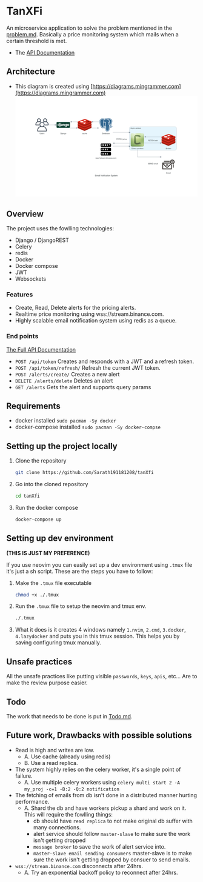 # TanXFi 
An microservice application to solve the problem mentioned in the [problem.md](problem.md).
Basically a price monitoring system which mails when a certain threshold is met.

- The [API Documentation](https://github.com/Sarath191181208/tanXfi/wiki/API-Documentation)

## Architecture 
- This diagram is created using [https://diagrams.mingrammer.com](https://diagrams.mingrammer.com)
![Architecture diagram](./assets/email_notfication_system.png)

## Overview 
The project uses the fowlling technologies: 
- Django / DjangoREST 
- Celery 
- redis
- Docker 
- Docker compose 
- JWT 
- Websockets

### Features 
- Create, Read, Delete alerts for the pricing alerts.
- Realtime price monitoring using wss://stream.binance.com.
- Highly scalable email notification system using redis as a queue.
    
### End points 
[The Full API Documentation](https://github.com/Sarath191181208/tanXfi/wiki/API-Documentation)

- `POST /api/token` Creates and responds with a JWT and a refresh token.
- `POST /api/token/refresh/` Refresh the current JWT token.
- `POST /alerts/create/` Creates a new alert 
- `DELETE /alerts/delete` Deletes an alert 
- `GET /alerts` Gets the alert and supports query params

## Requirements 
- docker installed `sudo pacman -Sy docker`
- docker-compose installed `sudo pacman -Sy docker-compse`

## Setting up the project locally 

1. Clone the repository
    ```bash
    git clone https://github.com/Sarath191181208/tanXfi
    ```
2. Go into the cloned repository
    ```bash
    cd tanXfi
    ```
3. Run the docker compose
    ```bash
    docker-compose up 
    ```

## Setting up dev environment 
**(THIS IS JUST MY PREFERENCE)**

If you use neovim you can easily set up a dev environment using `.tmux` file it's just a sh script.
These are the steps you have to follow:

1. Make the `.tmux` file executable
    ```bash
    chmod +x ./.tmux
    ```
2. Run the `.tmux` file to setup the neovim and tmux env.

    ```bash
    ./.tmux
    ```
3. What it does is it creates 4 windows namely `1.nvim`, `2.cmd`, `3.docker`, `4.lazydocker` and puts you in this tmux session. This helps you by saving configuring tmux manually.

## Unsafe practices 
All the unsafe practices like putting visible `passwords`, `keys`, `apis`, etc... Are to make the review purpose easier.

## Todo 
The work that needs to be done is put in [Todo.md](Todo.md).

## Future work, Drawbacks with possible solutions
- Read is high and writes are low. 
    - A. Use cache (already using redis)
    - B. Use a read replica.
- The system highly relies on the celery worker, it's a single point of failure. 
    - A. Use multiple celery workers using `celery multi start 2 -A my_proj -c=1 -B:2 -Q:2 notification`
- The fetching of emails from db isn't done in a distributed manner hurting performance.
    - A. Shard the db and have workers pickup a shard and work on it. This will require the fowlling things:
        - db should have `read replica` to not make original db suffer with many connections. 
        - alert service should follow `master-slave` to make sure the work isn't getting dropped
        - `message broker` to save the work of alert service into.
        - `master-slave email sending consumers` master-slave is to make sure the work isn't getting dropped by consuer to send emails.
- `wss://stream.binance.com` disconnects after 24hrs.
    - A. Try an exponential backoff policy to reconnect after 24hrs. 

